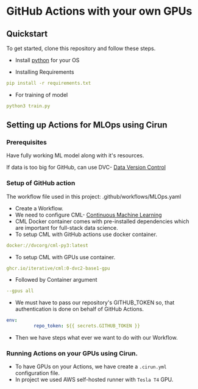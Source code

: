 # GitHub Actions with your own GPUs

## Quickstart

To get started, clone this repository and follow these steps.

- Install [python](https://www.python.org/downloads/) for your OS

- Installing Requirements
```yml
pip install -r requirements.txt
```
- For training of model
```yml
python3 train.py
```
## Setting up Actions for MLOps using Cirun

### Prerequisites
Have fully working ML model along with it's resources.

If data is too big for GitHub, can use DVC- [Data Version Control](https://dvc.org/)

### Setup of GitHub action

The workflow file used in this project: .github/workflows/MLOps.yaml 

- Create a Workflow.
- We need to configure CML- [Continuous Machine Learning](https://github.com/iterative/cml#getting-started)
- CML Docker container comes with pre-installed dependencies which are important for full-stack data science.
- To setup CML with GitHub actions use docker container.
```yml
docker://dvcorg/cml-py3:latest
```
- To setup CML with GPUs use container.
```yml
ghcr.io/iterative/cml:0-dvc2-base1-gpu
```
- Followed by Container argument
```yml
--gpus all
```
- We must have to pass our repository's GITHUB_TOKEN so, that authentication is done on behalf of GitHub Actions.
```yml
env:
          repo_token: ${{ secrets.GITHUB_TOKEN }}
```
- Then we have steps what ever we want to do with our Workflow.

### Running Actions on your GPUs using Cirun.

- To have GPUs on your Actions, we have create a ```.cirun.yml``` configuration file.
- In project we used AWS self-hosted runner with ```Tesla T4``` GPU.
